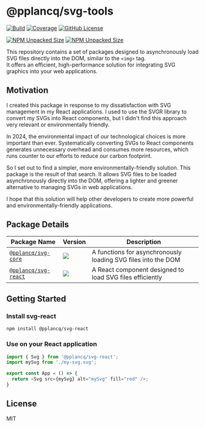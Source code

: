 # @pplancq/svg-tools

[![Build](https://github.com/pplancq/svg-tools/actions/workflows/build.yaml/badge.svg?branch=main)](https://github.com/pplancq/svg-tools/actions/workflows/build.yaml)
[![Coverage](https://sonarcloud.io/api/project_badges/measure?project=pplancq_svg-tools&metric=coverage)](https://sonarcloud.io/summary/new_code?id=pplancq_svg-tools)
[![GitHub License](https://img.shields.io/github/license/pplancq/svg-tools)](https://github.com/pplancq/svg-tools?tab=MIT-1-ov-file#readme)

[![NPM Unpacked Size](https://img.shields.io/npm/unpacked-size/%40pplancq%2Fsvg-core?label=%40pplancq%2Fsvg-core)](https://www.npmjs.com/package/@pplancq/svg-core)
[![NPM Unpacked Size](https://img.shields.io/npm/unpacked-size/%40pplancq%2Fsvg-react?label=%40pplancq%2Fsvg-react)](https://www.npmjs.com/package/@pplancq/svg-react)

This repository contains a set of packages designed to asynchronously load SVG files directly into the DOM, similar to the `<img>` tag.\
It offers an efficient, high-performance solution for integrating SVG graphics into your web applications.

## Motivation

I created this package in response to my dissatisfaction with SVG management in my React applications. 
I used to use the SVGR library to convert my SVGs into React components, but I didn't find this approach very relevant or environmentally friendly.

In 2024, the environmental impact of our technological choices is more important than ever. 
Systematically converting SVGs to React components generates unnecessary overhead and consumes more resources, which runs counter to our efforts to reduce our carbon footprint.

So I set out to find a simpler, more environmentally-friendly solution. 
This package is the result of that search. 
It allows SVG files to be loaded asynchronously directly into the DOM, offering a lighter and greener alternative to managing SVGs in web applications.

I hope that this solution will help other developers to create more powerful and environmentally-friendly applications.

## Package Details

| Package Name                                           | Version                                                                                                      | Description                                                   |
|--------------------------------------------------------|--------------------------------------------------------------------------------------------------------------|---------------------------------------------------------------|
| [`@pplancq/svg-core`](./packages/svg-core/README.md)   | [![](https://img.shields.io/npm/v/%40pplancq%2Fsvg-core)](https://www.npmjs.com/package/@pplancq/svg-core)   | A functions for asynchronously loading SVG files into the DOM |
| [`@pplancq/svg-react`](./packages/svg-react/README.md) | [![](https://img.shields.io/npm/v/%40pplancq%2Fsvg-react)](https://www.npmjs.com/package/@pplancq/svg-react) | A React component designed to load SVG files efficiently      |

## Getting Started

### Install svg-react

```shell
npm install @pplancq/svg-react
```

### Use on your React application

```javascript
import { Svg } from '@pplancq/svg-react';
import mySvg from './my-svg.svg';

export const App = () => {
  return <Svg src={mySvg} alt="mySvg" fill="red" />;
}
```

## License

MIT
